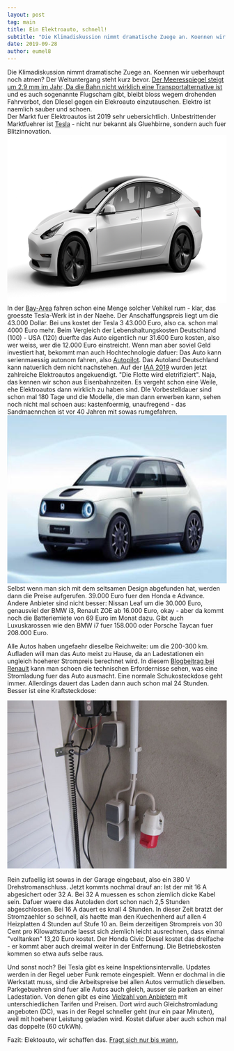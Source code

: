 ```yaml
---
layout: post
tag: main
title: Ein Elektroauto, schnell!
subtitle: "Die Klimadiskussion nimmt dramatische Zuege an. Koennen wir ueberhaupt noch atmen? Der Weltuntergang steht kurz bevor. Der Meeresspiegel steigt um 2,9 mm im Jahr. Da die Bahn nicht wirklich eine Transportalternative ist und es auch sogenannte Flugscham&hellip;"
date: 2019-09-28
author: eumel8
---
```


Die Klimadiskussion nimmt dramatische Zuege an. Koennen wir ueberhaupt noch atmen? Der Weltuntergang steht kurz bevor. <a href="https://wiki.bildungsserver.de/klimawandel/index.php/Aktueller_Meeresspiegelanstieg#Meeresspiegel.C3.A4nderungen">Der Meeresspiegel steigt um 2,9 mm im Jahr</a>.<a href="https://trends.google.de/trends/explore?date=all&amp;geo=DE&amp;q=Bahn%20St%C3%B6rung"> Da die Bahn nicht wirklich eine Transportalternative ist</a> und es auch sogenannte Flugscham gibt, bleibt bloss wegem drohenden Fahrverbot, den DIesel gegen ein Elekroauto einzutauschen. Elektro ist naemlich sauber und schoen.
<br/>
Der Markt fuer Elektroautos ist 2019 sehr uebersichtlich. Unbestrittender Marktfuehrer ist <a href="https://www.tesla.com/de_DE/models">Tesla</a> - nicht nur bekannt als Gluehbirne, sondern auch fuer Blitzinnovation. 
<img src="/images/quick-uploads/ein-elektroauto-schnell/tesla.png" width="585" height="386"/>
In der <a href="https://goo.gl/maps/4W9DbqcacqkNjcFc9">Bay-Area</a> fahren schon eine Menge solcher Vehikel rum - klar, das groesste Tesla-Werk ist in der Naehe. Der Anschaffungspreis liegt um die 43.000 Dollar. Bei uns kostet der Tesla 3 43.000 Euro, also ca. schon mal 4000 Euro mehr. Beim Vergleich der Lebenshaltungskosten Deutschland (100) - USA (120) duerfte das Auto eigentlich nur 31.600 Euro kosten, also wer weiss, wer die 12.000 Euro einstreicht. Wenn man aber soviel Geld investiert hat, bekommt man auch Hochtechnologie dafuer: Das Auto kann serienmaessig autonom fahren, also <a href="https://vimeo.com/192179727">Autopilot</a>.
Das Autoland Deutschland kann natuerlich dem nicht nachstehen. Auf der <a href="https://www.autozeitung.de/iaa">IAA 2019</a> wurden jetzt zahlreiche Elektroautos angekuendigt. "Die Flotte wird eletrifiziert". Naja, das kennen wir schon aus Eisenbahnzeiten. Es vergeht schon eine Weile, ehe Elektroautos dann wirklich zu haben sind. DIe Vorbestelldauer sind schon mal 180 Tage und die Modelle, die man dann erwerben kann, sehen noch nicht mal schoen aus: kastenfoermig, unaufregend - das Sandmaennchen ist vor 40 Jahren mit sowas rumgefahren. 
<img src="/images/quick-uploads/ein-elektroauto-schnell/honda-e.jpg" width="585" height="386"/>
Selbst wenn man sich mit dem seltsamen Design abgefunden hat, werden dann die Preise aufgerufen. 39.000 Euro fuer den Honda e Advance.
Andere Anbieter sind nicht besser: Nissan Leaf um die 30.000 Euro, genausviel der BMW i3, Renault ZOE ab 16.000 Euro, okay - aber da kommt noch die Batteriemiete von 69 Euro im Monat dazu. Gibt auch Luxuskarossen wie den BMW i7 fuer 158.000 oder Porsche Taycan fuer 208.000 Euro. 

Alle Autos haben ungefaehr dieselbe Reichweite: um die 200-300 km. Aufladen will man das Auto meist zu Hause, da an Ladestationen ein ungleich hoeherer Strompreis berechnet wird. In diesem <a href="https://blog.renault.de/neues-von-renault-elektroauto-zoe-aufladen-reichweite-erweitern/">Blogbeitrag bei Renault</a> kann man schoen die technischen Erfordernisse sehen, was eine Stromladung fuer das Auto ausmacht. Eine normale Schukosteckdose geht immer. Allerdings dauert das Laden dann auch schon mal 24 Stunden. Besser ist eine Kraftsteckdose:

<img src="/images/quick-uploads/ein-elektroauto-schnell/kraftstrom.jpg" width="585" height="386"/>

Rein zufaellig ist sowas in der Garage eingebaut, also ein 380 V Drehstromanschluss. Jetzt kommts nochmal drauf an: Ist der mit 16 A abgesichert oder 32 A. Bei 32 A muessen es schon ziemlich dicke Kabel sein. Dafuer waere das Autoladen dort schon nach 2,5 Stunden abgeschlossen. Bei 16 A dauert es knall 4 Stunden. 
In dieser Zeit bratzt der Stromzaehler so schnell, als haette man den Kuechenherd auf allen 4 Heizplatten 4 Stunden auf Stufe 10 an. Beim derzeitigen Strompreis von 30 Cent pro Kilowattstunde laesst sich ziemlich leicht ausrechnen, dass einmal "volltanken" 13,20 Euro kostet. Der Honda Civic Diesel kostet das dreifache - er kommt aber auch dreimal weiter in der Entfernung. Die Betriebskosten kommen so etwa aufs selbe raus.

Und sonst noch? Bei Tesla gibt es keine Inspektionsintervalle. Updates werden in der Regel ueber Funk remote eingespielt. Wenn er dochmal in die Werkstatt muss, sind die Arbeitspreise bei allen Autos vermutlich dieselben. Parkgebuehren sind fuer alle Autos auch gleich, ausser sie parken an einer Ladestation. Von denen gibt es eine <a href="https://www.adac.de/rund-ums-fahrzeug/e-mobilitaet/laden/elektroauto-ladesaeulen-strompreise/">Vielzahl von Anbietern</a> mit unterschiedlichen Tarifen und Preisen. Dort wird auch Gleichstromladung angeboten (DC), was in der Regel schneller geht (nur ein paar Minuten), weil mit hoeherer Leistung geladen wird. Kostet dafuer aber auch schon mal das doppelte (60 ct/kWh). 

Fazit: Elektoauto, wir schaffen das. <a href="https://de.statista.com/statistik/daten/studie/244000/umfrage/neuzulassungen-von-elektroautos-in-deutschland/">Fragt sich nur bis wann.</a>
